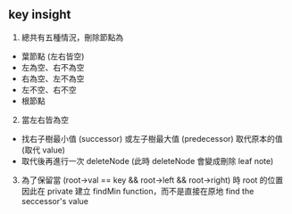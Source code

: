 ## key insight
1. 總共有五種情況，刪除節點為
  - 葉節點 (左右皆空)
  - 左為空、右不為空
  - 右為空、左不為空
  - 左不空、右不空
  - 根節點

2. 當左右皆為空
  - 找右子樹最小值 (successor) 或左子樹最大值 (predecessor) 取代原本的值 (取代 value)
  - 取代後再進行一次 deleteNode (此時 deleteNode 會變成刪除 leaf note)

3. 為了保留當 (root->val == key && root->left && root->right) 時 root 的位置
因此在 private 建立 findMin function，而不是直接在原地 find the seccessor's value
